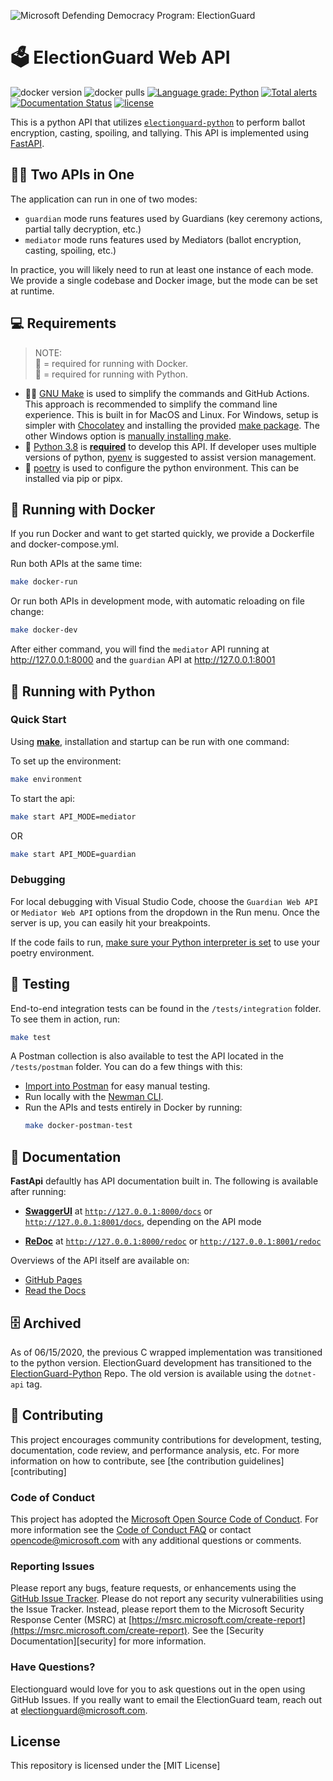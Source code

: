 ![Microsoft Defending Democracy Program: ElectionGuard](https://raw.githubusercontent.com/microsoft/electionguard-web-api/main/images/electionguard-banner.svg)

# 🗳️ ElectionGuard Web API

![docker version](https://img.shields.io/docker/v/electionguard/electionguard-web-api) ![docker pulls](https://img.shields.io/docker/pulls/electionguard/electionguard-web-api) [![Language grade: Python](https://img.shields.io/lgtm/grade/python/g/microsoft/electionguard-web-api.svg?logo=lgtm&logoWidth=18)](https://lgtm.com/projects/g/microsoft/electionguard-web-api/context:python) [![Total alerts](https://img.shields.io/lgtm/alerts/g/microsoft/electionguard-web-api.svg?logo=lgtm&logoWidth=18)](https://lgtm.com/projects/g/microsoft/electionguard-web-api/alerts/) [![Documentation Status](https://readthedocs.org/projects/electionguard-web-api/badge/?version=latest)](https://electionguard-web-api.readthedocs.io) [![license](https://img.shields.io/github/license/microsoft/electionguard-web-api)](LICENSE)

This is a python API that utilizes [`electionguard-python`](https://github.com/microsoft/electionguard-python) to perform ballot encryption, casting, spoiling, and tallying. This API is implemented using [FastAPI](https://fastapi.tiangolo.com/#interactive-api-docs).

## 👯‍♀️ Two APIs in One

The application can run in one of two modes:

- `guardian` mode runs features used by Guardians (key ceremony actions, partial tally decryption, etc.)
- `mediator` mode runs features used by Mediators (ballot encryption, casting, spoiling, etc.)

In practice, you will likely need to run at least one instance of each mode. We provide a single codebase and Docker image, but the mode can be set at runtime.

## 💻 Requirements

> NOTE:<br>
> 🐳 = required for running with Docker.<br>
> 🐍 = required for running with Python.

- 🐳🐍 [GNU Make](https://www.gnu.org/software/make/manual/make.html) is used to simplify the commands and GitHub Actions. This approach is recommended to simplify the command line experience. This is built in for MacOS and Linux. For Windows, setup is simpler with [Chocolatey](https://chocolatey.org/install) and installing the provided [make package](https://chocolatey.org/packages/make). The other Windows option is [manually installing make](http://gnuwin32.sourceforge.net/packages/make.htm).
- 🐍 [Python 3.8](https://www.python.org/downloads/) is <ins>**required**</ins> to develop this API. If developer uses multiple versions of python, [pyenv](https://github.com/pyenv/pyenv) is suggested to assist version management.
- 🐍 [poetry](https://python-poetry.org/docs/) is used to configure the python environment. This can be installed via pip or pipx.

## 🐳 Running with Docker

If you run Docker and want to get started quickly, we provide a Dockerfile and docker-compose.yml.

Run both APIs at the same time:

```bash
make docker-run
```

Or run both APIs in development mode, with automatic reloading on file change:

```bash
make docker-dev
```

After either command, you will find the `mediator` API running at http://127.0.0.1:8000 and the `guardian` API at http://127.0.0.1:8001

## 🐍 Running with Python

### Quick Start

Using [**make**](https://www.gnu.org/software/make/manual/make.html), installation and startup can be run with one command:

To set up the environment:

```bash
make environment
```

To start the api:

```bash
make start API_MODE=mediator
```

OR

```bash
make start API_MODE=guardian
```

### Debugging

For local debugging with Visual Studio Code, choose the `Guardian Web API` or `Mediator Web API` options from the dropdown in the Run menu. Once the server is up, you can easily hit your breakpoints.

If the code fails to run, [make sure your Python interpreter is set](https://code.visualstudio.com/docs/python/environments) to use your poetry environment.

## 🧪 Testing

End-to-end integration tests can be found in the `/tests/integration` folder.  To see them in action, run:

```bash
make test
```

A Postman collection is also available to test the API located in the `/tests/postman` folder. You can do a few things with this:

- [Import into Postman](https://learning.postman.com/docs/getting-started/importing-and-exporting-data/#importing-data-into-postman) for easy manual testing.
- Run locally with the [Newman CLI](https://github.com/postmanlabs/newman).
- Run the APIs and tests entirely in Docker by running:
  ```bash
  make docker-postman-test
  ```

## 📝 Documentation

**FastApi** defaultly has API documentation built in. The following is available after running:

- **[SwaggerUI](https://github.com/swagger-api/swagger-ui)** at [`http://127.0.0.1:8000/docs`](http://127.0.0.1:8000/docs) or [`http://127.0.0.1:8001/docs`](http://127.0.0.1:8001/docs), depending on the API mode

- **[ReDoc](https://github.com/Redocly/redoc)** at [`http://127.0.0.1:8000/redoc`](http://127.0.0.1:8000/redoc) or [`http://127.0.0.1:8001/redoc`](http://127.0.0.1:8001/redoc)

Overviews of the API itself are available on:

- [GitHub Pages](https://microsoft.github.io/electionguard-web-api/)
- [Read the Docs](https://electionguard-web-api.readthedocs.io/)

## 🗄 Archived

As of 06/15/2020, the previous C wrapped implementation was transitioned to the python version. ElectionGuard development has transitioned to the [ElectionGuard-Python](https://github.com/microsoft/electionguard-python) Repo. The old version is available using the `dotnet-api` tag.

## 🤝 Contributing

This project encourages community contributions for development, testing, documentation, code review, and performance analysis, etc. For more information on how to contribute, see [the contribution guidelines][contributing]

### Code of Conduct

This project has adopted the [Microsoft Open Source Code of Conduct](https://opensource.microsoft.com/codeofconduct/). For more information see the [Code of Conduct FAQ](https://opensource.microsoft.com/codeofconduct/faq/) or contact [opencode@microsoft.com](mailto:opencode@microsoft.com) with any additional questions or comments.

### Reporting Issues

Please report any bugs, feature requests, or enhancements using the [GitHub Issue Tracker](https://github.com/microsoft/electionguard-web-api/issues). Please do not report any security vulnerabilities using the Issue Tracker. Instead, please report them to the Microsoft Security Response Center (MSRC) at [https://msrc.microsoft.com/create-report](https://msrc.microsoft.com/create-report). See the [Security Documentation][security] for more information.

### Have Questions?

Electionguard would love for you to ask questions out in the open using GitHub Issues. If you really want to email the ElectionGuard team, reach out at electionguard@microsoft.com.

## License

This repository is licensed under the [MIT License]
